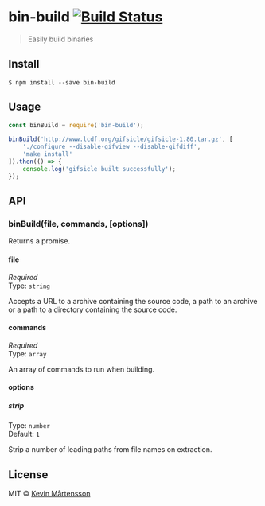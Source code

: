 # bin-build [![Build Status](https://travis-ci.org/kevva/bin-build.svg?branch=master)](https://travis-ci.org/kevva/bin-build)

> Easily build binaries


## Install

```
$ npm install --save bin-build
```


## Usage

```js
const binBuild = require('bin-build');

binBuild('http://www.lcdf.org/gifsicle/gifsicle-1.80.tar.gz', [
	'./configure --disable-gifview --disable-gifdiff',
	'make install'
]).then(() => {
	console.log('gifsicle built successfully');
});
```


## API

### binBuild(file, commands, [options])

Returns a promise.

#### file

*Required*<br>
Type: `string`

Accepts a URL to a archive containing the source code, a path to an archive or a path to a directory containing the source code.

#### commands

*Required*<br>
Type: `array`

An array of commands to run when building.

#### options

##### strip

Type: `number`<br>
Default: `1`

Strip a number of leading paths from file names on extraction.


## License

MIT © [Kevin Mårtensson](https://github.com/kevva)

